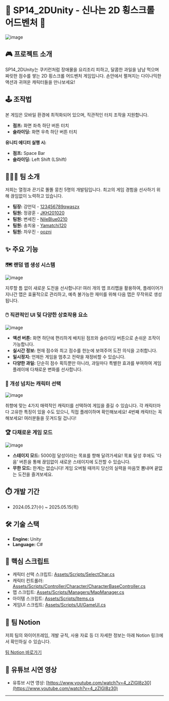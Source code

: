 # 🍪 SP14_2DUnity - 신나는 2D 횡스크롤 어드벤처 🍪

![image](https://github.com/user-attachments/assets/7b93c27a-6b6d-4bb0-b232-8d2a5c744d06)

## 🎮 프로젝트 소개

SP14_2DUnity는 쿠키런처럼 장애물을 요리조리 피하고, 달콤한 과일을 냠냠 먹으며 짜릿한 점수를 쌓는 2D 횡스크롤 어드벤처 게임입니다. 손안에서 펼쳐지는 다이나믹한 액션과 귀여운 캐릭터들을 만나보세요!

## 🕹️ 조작법

본 게임은 모바일 환경에 최적화되어 있으며, 직관적인 터치 조작을 지원합니다.

* **점프:** 화면 좌측 하단 버튼 터치
* **슬라이딩:** 화면 우측 하단 버튼 터치

**유니티 에디터 실행 시:**

* **점프:** Space Bar
* **슬라이딩:** Left Shift (LShift)

## 🧑‍🤝‍🧑 팀 소개

저희는 열정과 끈기로 똘똘 뭉친 5명의 개발팀입니다. 최고의 게임 경험을 선사하기 위해 끊임없이 노력하고 있습니다.

* **팀장:** 강언덕 - [123456789qwaszx](https://github.com/123456789qwaszx)
* **팀원:** 정광훈 - [JKH201020](https://github.com/JKH201020)
* **팀원:** 변세진 - [NileBlue0210](https://github.com/NileBlue0210)
* **팀원:** 송치웅 - [Yamatchi120](https://github.com/Yamatchi120)
* **팀원:** 차우진 - [oozni](https://github.com/oozni)

## ✨ 주요 기능

### 🗺️ 랜덤 맵 생성 시스템

![image](https://github.com/user-attachments/assets/bc187379-9dbe-4437-bb35-6e302d3e2935)

지루할 틈 없이 새로운 도전을 선사합니다! 여러 개의 맵 프리팹을 활용하여, 플레이어가 지나간 맵은 효율적으로 관리하고, 예측 불가능한 재미를 위해 다음 맵은 무작위로 생성됩니다.

### 🖱️ 직관적인 UI 및 다양한 상호작용 요소

![image](https://github.com/user-attachments/assets/21b26be4-0005-4b34-a096-cf7d6c370791)

* **액션 버튼:** 화면 하단에 편리하게 배치된 점프와 슬라이딩 버튼으로 손쉬운 조작이 가능합니다.
* **실시간 정보:** 현재 점수와 최고 점수를 한눈에 보여주어 도전 의식을 고취합니다.
* **일시정지:** 언제든 게임을 멈추고 전략을 재정비할 수 있습니다.
* **다양한 과일:** 단순히 점수 획득뿐만 아니라, 과일마다 특별한 효과를 부여하여 게임 플레이에 다채로운 변화를 선사합니다.

### 🦸 개성 넘치는 캐릭터 선택

![image](https://github.com/user-attachments/assets/0032fe24-893a-4bb2-9c38-786a7d85384d)

취향에 맞는 4가지 매력적인 캐릭터를 선택하여 게임을 즐길 수 있습니다. 각 캐릭터마다 고유한 특징이 있을 수도 있으니, 직접 플레이하며 확인해보세요!
4번째 캐릭터는 꼭 해보세요! 여러분들을 웃겨드릴 겁니다!

### 🏆 다채로운 게임 모드

![image](https://github.com/user-attachments/assets/5e912388-9afb-4786-92a6-ddfc99ccae0d)

* **스테이지 모드:** 5000점 달성이라는 목표를 향해 달려가세요! 목표 달성 후에도 '다음' 버튼을 통해 끊임없이 새로운 스테이지에 도전할 수 있습니다.
* **무한 모드:** 한계는 없습니다! 게임 오버될 때까지 당신의 실력을 마음껏 뽐내며 끝없는 도전을 즐겨보세요.

## ⏱️ 개발 기간

* 2024.05.27(수) ~ 2025.05.15(목)

## 🛠️ 기술 스택

* **Engine:** Unity
* **Language:** C#

## 🔗 핵심 스크립트

* 캐릭터 선택 스크립트: [Assets/Scripts/SelectChar.cs](Assets/Scripts/SelectChar.cs)
* 캐릭터 컨트롤러: [Assets/Scripts/Controller/Character/CharacterBaseController.cs](Assets/Scripts/Controller/Character/CharacterBaseController.cs)
* 맵 스크립트: [Assets/Scripts/Managers/MapManager.cs](Assets/Scripts/Managers/MapManager.cs)
* 아이템 스크립트: [Assets/Scripts/Items.cs](Assets/Scripts/Items.cs)
* 게임UI 스크립트: [Assets/Scripts/UI/GameUI.cs](Assets/Scripts/UI/GameUI.cs)

## 🔗 팀 Notion

저희 팀의 와이어프레임, 개발 규칙, 사용 자료 등 더 자세한 정보는 아래 Notion 링크에서 확인하실 수 있습니다.

[팀 Notion 바로가기](https://tough-jasmine-54c.notion.site/1ed2397b2e6d801384ddd1683f87c208)

## 🔗 유튜브 시연 영상

* 유튜브 시연 영상: [https://www.youtube.com/watch?v=4_zZIGI8z30](https://www.youtube.com/watch?v=4_zZIGI8z30)
---
